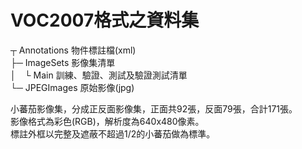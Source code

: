 # VOC2007格式之資料集

┬ Annotations  物件標註檔(xml)  
├─ ImageSets  影像集清單  
│　└ Main 訓練、驗證、測試及驗證測試清單  
└─ JPEGImages 原始影像(jpg)  

小蕃茄影像集，分成正反面影像集，正面共92張，反面79張，合計171張。  
影像格式為彩色(RGB)，解析度為640x480像素。  
標註外框以完整及遮蔽不超過1/2的小蕃茄做為標準。
